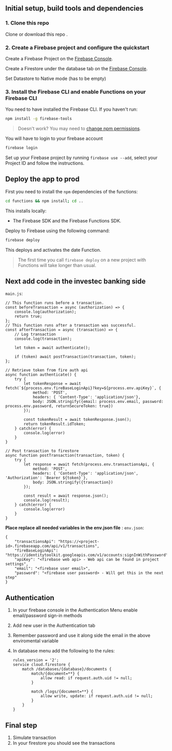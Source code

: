 ## Initial setup, build tools and dependencies

### 1. Clone this repo

Clone or download this repo .


### 2. Create a Firebase project and configure the quickstart

Create a Firebase Project on the [Firebase Console](https://console.firebase.google.com).

Create a Firestore under the database tab on the [Firebase Console](https://console.firebase.google.com). 

Set Datastore to Native mode (has to be empty)


### 3. Install the Firebase CLI and enable Functions on your Firebase CLI

You need to have installed the Firebase CLI. If you haven't run:

```bash
npm install -g firebase-tools
```

> Doesn't work? You may need to [change npm permissions](https://docs.npmjs.com/getting-started/fixing-npm-permissions).

You will have to login to your firebase account
```bash
firebase login
```

Set up your Firebase project by running `firebase use --add`, select your Project ID and follow the instructions.

## Deploy the app to prod

First you need to install the `npm` dependencies of the functions:

```bash
cd functions && npm install; cd ..
```

This installs locally:
 - The Firebase SDK and the Firebase Functions SDK.

Deploy to Firebase using the following command:

```bash
firebase deploy
```

This deploys and activates the date Function.

> The first time you call `firebase deploy` on a new project with Functions will take longer than usual.

## Next add code in the investec banking side

`main.js`:

```
// This function runs before a transaction.
const beforeTransaction = async (authorization) => {
    console.log(authorization);
    return true;
};
// This function runs after a transaction was successful.
const afterTransaction = async (transaction) => {
    // Log transaction
    console.log(transaction);

    let token = await authenticate();

    if (token) await postTransaction(transaction, token);
};

// Retrieve token from fire auth api
async function authenticate() {
    try {
        let tokenResponse = await fetch(`${process.env.fireBaseLoginApi}?key=${process.env.apiKey}`, {
            method: 'POST',
            headers: { 'Content-Type': 'application/json'},
            body: JSON.stringify({email: process.env.email, password: process.env.password, returnSecureToken: true})
        });

        const tokenResult = await tokenResponse.json();
        return tokenResult.idToken;
    } catch(error) {
        console.log(error)
    }
}

// Post transaction to firestore
async function postTransaction(transaction, token) {
    try {
        let response = await fetch(process.env.transactionsApi, {
            method: 'POST',
            headers: { 'Content-Type': 'application/json', 'Authorization': `Bearer ${token}`},
            body: JSON.stringify({transaction})
        });

        const result = await response.json();
        console.log(result);
    } catch(error) {
        console.log(error)
    }
}
```

**Place replace all needed variables  in the env.json file** : `env.json`:

```
{
    "transactionsApi": "https://<project-id>.firebaseapp.com/api/v1/transactions",
    "fireBaseLoginApi": "https://identitytoolkit.googleapis.com/v1/accounts:signInWithPassword",
    "apiKey": "<firebase web api> - Web api can be found in project settings",
    "email": "<firebase user email>",
    "password": "<firebase user password> - Will get this in the next step"
}
```

## Authentication

1) In your firebase console in the Authentication Menu enable email/password sign-in methods
2) Add new user in the Authentication tab
3) Remember password and use it along side the email in the above enviromental variable
4) In database menu add the following to the rules:

    ```
    rules_version = '2';
    service cloud.firestore {
        match /databases/{database}/documents {
            match/{document=**} {
                allow read: if request.auth.uid != null;
            }
            
            match /logs/{document=**} {
                allow write, update: if request.auth.uid != null;
            }
        }
    }
    ```

## Final step

1) Simulate transaction
2) In your firestore you should see the transactions